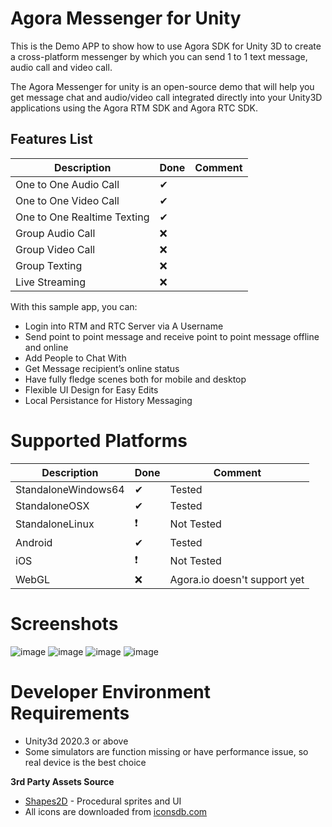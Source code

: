 Agora Messenger for Unity
=========================
This is the Demo APP to show how to use Agora SDK for Unity 3D to create a cross-platform messenger by which you can send 1 to 1 text message, audio call and video call.

The Agora Messenger for unity is an open-source demo that will help you get message chat and audio/video call integrated directly into your Unity3D applications using the Agora RTM SDK and Agora RTC SDK.

## Features List


| Description             | Done | Comment |
|-------------------------|------|---------|
| One to One Audio Call| ✔ | 
| One to One Video Call| ✔ | 
| One to One Realtime Texting| ✔ | 
| Group Audio Call| ❌ | 
| Group Video Call| ❌ | 
| Group Texting| ❌ | 
| Live Streaming | ❌ | 

With this sample app, you can:

- Login into RTM and RTC Server via A Username
- Send point to point message and receive point to point message offline and online
- Add People to Chat With
- Get Message recipient’s online status
- Have fully fledge scenes both for mobile and desktop
- Flexible UI Design for Easy Edits
- Local Persistance for History Messaging

Supported Platforms
===================

| Description             | Done | Comment |
|-------------------------|------|---------|
| StandaloneWindows64| ✔ | Tested
| StandaloneOSX| ✔ | Tested
| StandaloneLinux| ❗ | Not Tested
| Android| ✔ | Tested
| iOS| ❗ | Not Tested
| WebGL| ❌ | Agora.io doesn't support yet

Screenshots
===========
![image](./Screenshots/Mobile/1.jpg)
![image](./Screenshots/Mobile/2.jpg)
![image](./Screenshots/Mobile/3.jpg)
![image](./Screenshots/Mobile/4.jpg)


Developer Environment Requirements
==================================

- Unity3d 2020.3 or above
- Some simulators are function missing or have performance issue, so real device is the best choice



**3rd Party Assets Source**

- [Shapes2D](https://github.com/all-iver/shapes2d) - Procedural sprites and UI
- All icons are downloaded from [iconsdb.com](https://www.iconsdb.com/)
